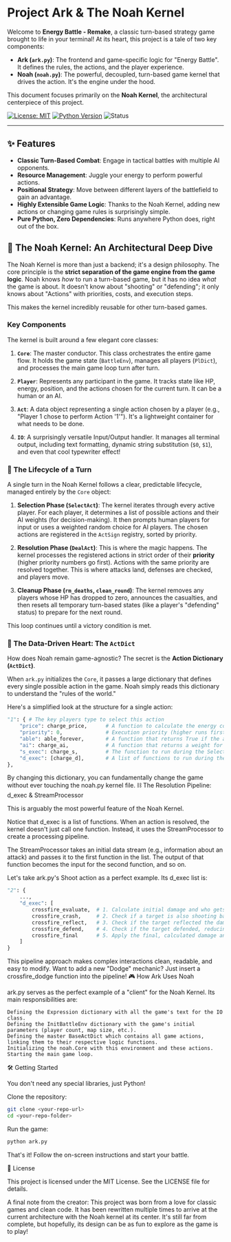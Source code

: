 # Project Ark & The Noah Kernel

Welcome to **Energy Battle - Remake**, a classic turn-based strategy game brought to life in your terminal! At its heart, this project is a tale of two key components:

*   **Ark (`ark.py`)**: The frontend and game-specific logic for "Energy Battle". It defines the rules, the actions, and the player experience.
*   **Noah (`noah.py`)**: The powerful, decoupled, turn-based game kernel that drives the action. It's the engine under the hood.

This document focuses primarily on the **Noah Kernel**, the architectural centerpiece of this project.

[![License: MIT](https://img.shields.io/badge/License-MIT-yellow.svg)](https://opensource.org/licenses/MIT)
[![Python Version](https://img.shields.io/badge/python-3.6%2B-blue.svg)](https://www.python.org/)
![Status](https://img.shields.io/badge/status-in_development-orange)

---

## ✨ Features

*   **Classic Turn-Based Combat**: Engage in tactical battles with multiple AI opponents.
*   **Resource Management**: Juggle your energy to perform powerful actions.
*   **Positional Strategy**: Move between different layers of the battlefield to gain an advantage.
*   **Highly Extensible Game Logic**: Thanks to the Noah Kernel, adding new actions or changing game rules is surprisingly simple.
*   **Pure Python, Zero Dependencies**: Runs anywhere Python does, right out of the box.

## 🚀 The Noah Kernel: An Architectural Deep Dive

The Noah Kernel is more than just a backend; it's a design philosophy. The core principle is the **strict separation of the game engine from the game logic**. Noah knows *how* to run a turn-based game, but it has no idea *what* the game is about. It doesn't know about "shooting" or "defending"; it only knows about "Actions" with priorities, costs, and execution steps.

This makes the kernel incredibly reusable for other turn-based games.

### Key Components

The kernel is built around a few elegant core classes:

1.  **`Core`**: The master conductor. This class orchestrates the entire game flow. It holds the game state (`BattleEnv`), manages all players (`PlDict`), and processes the main game loop turn after turn.

2.  **`Player`**: Represents any participant in the game. It tracks state like HP, energy, position, and the actions chosen for the current turn. It can be a human or an AI.

3.  **`Act`**: A data object representing a single action chosen by a player (e.g., "Player 1 chose to perform Action '1'"). It's a lightweight container for what needs to be done.

4.  **`IO`**: A surprisingly versatile Input/Output handler. It manages all terminal output, including text formatting, dynamic string substitution (`$0`, `$1`), and even that cool typewriter effect!

### 🔄 The Lifecycle of a Turn

A single turn in the Noah Kernel follows a clear, predictable lifecycle, managed entirely by the `Core` object:

1.  **Selection Phase (`SelectAct`)**: The kernel iterates through every active player. For each player, it determines a list of possible actions and their AI weights (for decision-making). It then prompts human players for input or uses a weighted random choice for AI players. The chosen actions are registered in the `ActSign` registry, sorted by priority.

2.  **Resolution Phase (`DealAct`)**: This is where the magic happens. The kernel processes the registered actions in strict order of their **priority** (higher priority numbers go first). Actions with the same priority are resolved together. This is where attacks land, defenses are checked, and players move.

3.  **Cleanup Phase (`rm_deaths`, `clean_round`)**: The kernel removes any players whose HP has dropped to zero, announces the casualties, and then resets all temporary turn-based states (like a player's "defending" status) to prepare for the next round.

This loop continues until a victory condition is met.

### 🤖 The Data-Driven Heart: The `ActDict`

How does Noah remain game-agnostic? The secret is the **Action Dictionary (`ActDict`)**.

When `ark.py` initializes the `Core`, it passes a large dictionary that defines every single possible action in the game. Noah simply reads this dictionary to understand the "rules of the world."

Here's a simplified look at the structure for a single action:

```python
"1": { # The key players type to select this action
    "price": charge_price,      # A function to calculate the energy cost
    "priority": 0,              # Execution priority (higher runs first)
    "able": able_forever,       # A function that returns True if the action is usable
    "ai": charge_ai,            # A function that returns a weight for AI decision-making
    "s_exec": charge_s,         # The function to run during the Selection phase
    "d_exec": [charge_d],       # A list of functions to run during the Resolution phase
},
```

By changing this dictionary, you can fundamentally change the game without ever touching the noah.py kernel file.
⛓️ The Resolution Pipeline: d_exec & StreamProcessor

This is arguably the most powerful feature of the Noah Kernel.

Notice that d_exec is a list of functions. When an action is resolved, the kernel doesn't just call one function. Instead, it uses the StreamProcessor to create a processing pipeline.

The StreamProcessor takes an initial data stream (e.g., information about an attack) and passes it to the first function in the list. The output of that function becomes the input for the second function, and so on.

Let's take ark.py's Shoot action as a perfect example. Its d_exec list is:

```Python
"2": {
    ...,
    "d_exec": [
        crossfire_evaluate,  # 1. Calculate initial damage and who gets hit.
        crossfire_crash,     # 2. Check if a target is also shooting back, and annihilate projectiles.
        crossfire_reflect,   # 3. Check if the target reflected the damage.
        crossfire_defend,    # 4. Check if the target defended, reducing damage.
        crossfire_final      # 5. Apply the final, calculated damage and print results.
    ]
}
```

This pipeline approach makes complex interactions clean, readable, and easy to modify. Want to add a new "Dodge" mechanic? Just insert a crossfire_dodge function into the pipeline!
🎮 How Ark Uses Noah

ark.py serves as the perfect example of a "client" for the Noah Kernel. Its main responsibilities are:

    Defining the Expression dictionary with all the game's text for the IO class.
    Defining the InitBattleEnv dictionary with the game's initial parameters (player count, map size, etc.).
    Defining the master BaseActDict which contains all game actions, linking them to their respective logic functions.
    Initializing the noah.Core with this environment and these actions.
    Starting the main game loop.

🛠️ Getting Started

You don't need any special libraries, just Python!

Clone the repository:

```bash
git clone <your-repo-url>
cd <your-repo-folder>
```

Run the game:

```bash
python ark.py
```
That's it! Follow the on-screen instructions and start your battle.


📄 License

This project is licensed under the MIT License. See the LICENSE file for details.

A final note from the creator: This project was born from a love for classic games and clean code. It has been rewritten multiple times to arrive at the current architecture with the Noah kernel at its center. It's still far from complete, but hopefully, its design can be as fun to explore as the game is to play!
